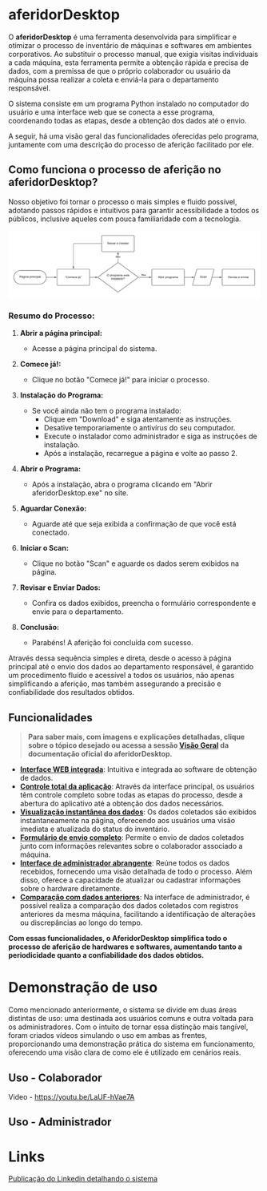 # aferidorDesktop
O **aferidorDesktop** é uma ferramenta desenvolvida para simplificar e otimizar o processo de inventário de máquinas e softwares em ambientes corporativos. Ao substituir o processo manual, que exigia visitas individuais a cada máquina, esta ferramenta permite a obtenção rápida e precisa de dados, com a premissa de que o próprio colaborador ou usuário da máquina possa realizar a coleta e enviá-la para o departamento responsável.

O sistema consiste em um programa Python instalado no computador do usuário e uma interface web que se conecta a esse programa, coordenando todas as etapas, desde a obtenção dos dados até o envio. 

A seguir, há uma visão geral das funcionalidades oferecidas pelo programa, juntamente com uma descrição do processo de aferição facilitado por ele.

## Como funciona o processo de aferição no aferidorDesktop?

Nosso objetivo foi tornar o processo o mais simples e fluido possível, adotando passos rápidos e intuitivos para garantir acessibilidade a todos os públicos, inclusive aqueles com pouca familiaridade com a tecnologia.

![Fluxograma de Processos](https://github.com/adryancf/aferidorDesktop/blob/main/3.Manuais%20e%20Fluxogramas/FLUXOGRAMA/Processo%20de%20aferi%C3%A7%C3%A3o%20simplificado%20(aferidorDesktop).jpeg)

### Resumo do Processo:

1. **Abrir a página principal:**
   - Acesse a página principal do sistema.

2. **Comece já!:**
   - Clique no botão "Comece já!" para iniciar o processo.

3. **Instalação do Programa:**
   - Se você ainda não tem o programa instalado:
     - Clique em "Download" e siga atentamente as instruções.
     - Desative temporariamente o antivírus do seu computador.
     - Execute o instalador como administrador e siga as instruções de instalação.
     - Após a instalação, recarregue a página e volte ao passo 2.

4. **Abrir o Programa:**
   - Após a instalação, abra o programa clicando em "Abrir aferidorDesktop.exe" no site.

5. **Aguardar Conexão:**
   - Aguarde até que seja exibida a confirmação de que você está conectado.

6. **Iniciar o Scan:**
   - Clique no botão "Scan" e aguarde os dados serem exibidos na página.

7. **Revisar e Enviar Dados:**
   - Confira os dados exibidos, preencha o formulário correspondente e envie para o departamento.
   
8. **Conclusão:**
   - Parabéns! A aferição foi concluída com sucesso.


Através dessa sequência simples e direta, desde o acesso à página principal até o envio dos dados ao departamento responsável, é garantido um procedimento fluído e acessível a todos os usuários, não apenas simplificando a aferição, mas também assegurando a precisão e confiabilidade dos resultados obtidos.

## Funcionalidades

>**Para saber mais, com imagens e explicações detalhadas, clique sobre o tópico desejado ou acessa a sessão [Visão Geral](https://github.com/adryancf/aferidorDesktop/wiki/Vis%C3%A3o-Geral) da documentação oficial do aferidorDesktop.**

  * [**Interface WEB integrada**](https://github.com/adryancf/aferidorDesktop/wiki/Vis%C3%A3o-Geral#detalhando-o-programa): Intuitiva e integrada ao software de obtenção de dados.
  * [**Controle total da aplicação**](https://github.com/adryancf/aferidorDesktop/wiki/Vis%C3%A3o-Geral#controle-total-da-aplica%C3%A7%C3%A3o): Através da interface principal, os usuários têm controle completo sobre todas as etapas do processo, desde a abertura do aplicativo até a obtenção dos dados necessários.
  * [**Visualização instantânea dos dados**](https://github.com/adryancf/aferidorDesktop/wiki/Vis%C3%A3o-Geral#visualiza%C3%A7%C3%A3o-instant%C3%A2nea-dos-dados): Os dados coletados são exibidos instantaneamente na página, oferecendo aos usuários uma visão imediata e atualizada do status do inventário.
  * [**Formulário de envio completo**](https://github.com/adryancf/aferidorDesktop/wiki/Vis%C3%A3o-Geral#formul%C3%A1rio-de-envio-completo): Permite o envio de dados coletados junto com informações relevantes sobre o colaborador associado a máquina.
  * [**Interface de administrador abrangente**](https://github.com/adryancf/aferidorDesktop/wiki/Vis%C3%A3o-Geral#p%C3%A1gina-de-administrador): Reúne todos os dados recebidos, fornecendo uma visão detalhada de todo o processo. Além disso, oferece a capacidade de atualizar ou cadastrar informações sobre o hardware diretamente.
  * [**Comparação com dados anteriores**](https://github.com/adryancf/aferidorDesktop/wiki/Vis%C3%A3o-Geral#compara%C3%A7%C3%A3o-com-dados-anteriores):  Na interface de administrador, é possível realiza a comparação dos dados coletados com registros anteriores da mesma máquina, facilitando a identificação de alterações ou discrepâncias ao longo do tempo.
  
**Com essas funcionalidades, o AferidorDesktop simplifica todo o processo de aferição de hardwares e softwares, aumentando tanto a periodicidade quanto a confiabilidade dos dados obtidos.**

# Demonstração de uso 
Como mencionado anteriormente, o sistema se divide em duas áreas distintas de uso: uma destinada aos usuários comuns e outra voltada para os administradores. Com o intuito de tornar essa distinção mais tangível, foram criados vídeos simulando o uso em ambas as frentes, proporcionando uma demonstração prática do sistema em funcionamento, oferecendo uma visão clara de como ele é utilizado em cenários reais.

## Uso - Colaborador
Video - https://youtu.be/LaUF-hVae7A

## Uso - Administrador

# Links

[Publicação do Linkedin detalhando o sistema]()








